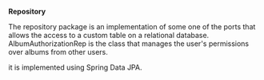 **Repository**

The repository package is an implementation of some one of the ports that allows the access to a custom table on a relational database. AlbumAuthorizationRep is the class that manages the user's permissions over albums from other users.

it is implemented using Spring Data JPA.